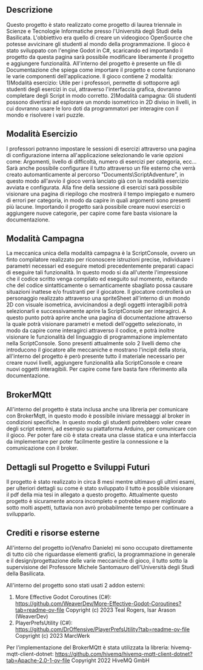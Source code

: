 ## Descrizione

Questo progetto è stato realizzato come progetto di laurea triennale in Scienze e Tecnologie Informatiche presso l'Università degli Studi della Basilicata. L'obbiettivo era quello di creare un videogioco OpenSource che 
potesse avvicinare gli studenti al mondo della programmazione. Il gioco è stato sviluppato con l'engine Godot in C#, scaricando ed importando il progetto da questa pagina sarà possibile modificare liberamente il progetto e aggiungere funzionalità.
All'interno del progetto è presente un file di Documentazione che spiega come importare il progetto e come funzionano le varie componenti dell'applicazione.
Il gioco contiene 2 modalità: 
  1)Modalità esercizio: Utile per i professori, permette di sottoporre agli studenti degli esercizi in cui, attraverso l'interfaccia grafica, dovranno completare degli Script in modo corretto.
  2)Modalità campagna: Gli studenti possono divertirsi ad esplorare un mondo isometrico in 2D diviso in livelli, in cui dovranno usare le loro doti da programmatori per interagire con il mondo e risolvere i vari puzzle.

## Modalità Esercizio

I professori potranno impostare le sessioni di esercizi attraverso una pagina di configurazione interna all'applicazione selezionando le varie opzioni come: Argomenti, livello di difficoltà, numero di esercizi per categoria, ecc...
Sarà anche possibile configurare il tutto attraverso un file esterno che verrà creato automanticamente al percorso "Documents\ScriptAdventure\", in questo modo all'avvio il gioco verrà lanciato già con la modalità esercizio avviata e configurata.
Alla fine della sessione di esercizi sarà possibile visionare una pagina di riepilogo che mostrerà il tempo impiegato e numero di errori per categoria, in modo da capire in quali argomenti sono presenti più lacune. 
Importando il progetto sarà possibile creare nuovi esercizi o aggiungere nuove categorie, per capire come fare basta visionare la documentazione.

## Modalità Campagna

La meccanica unica della modalità campagna è la ScriptConsole, ovvero un finto compilatore realizzato per riconoscere istruzioni precise, individuare i parametri necessari ed eseguire metodi precedentemente preparati capaci di eseguire tali funzionalità.
In questo modo si da all'utente l'impressione che il codice scritto venga compilato ed eseguito sul momento, evitando che del codice sintatticamente o semanticamente sbagliato possa causare situazioni inattese e/o frustranti per il giocatore.
Il giocatore controllerà un personaggio realizzato attraverso una spriteSheet all'interno di un mondo 2D con visuale isometrica, avvicinandosi a degli oggetti interagibili potrà selezionarli e successivamente aprire la ScriptConsole per interagirci.
A questo punto potrà aprire anche una pagina di documentazione attraverso la quale potrà visionare parametri e metodi dell'oggetto selezionato, in modo da capire come interagirci attraverso il codice, e potrà inoltre visionare le funzionalità del linguaggio di 
programmazione implementato nella ScriptConsole.
Sono presenti attualmente solo 2 livelli demo che introducono il giocatore alle meccaniche e mostrano l'incipit della storia, all'interno del progetto è però presente tutto il materiale necessario per creare nuovi livelli, aggiungere funzionalità alla ScriptConsole 
e creare nuovi oggetti interagibili. Per capire come fare basta fare riferimento alla documentazione.

## BrokerMQtt

All'interno del progetto è stata inclusa anche una libreria per comunicare con BrokerMqtt, in questo modo è possibile iniviare messaggi al broker in condizioni specifiche. In questo modo gli studenti potrebbero voler creare degli script esterni, ad esempio su 
piattaforma Arduino, per comunicare con il gioco. Per poter fare ciò è stata creata una classe statica e una interfaccia da implementare per poter facilmente gestire la connessione e la comunicazione con il broker.

## Dettagli sul Progetto e Sviluppi Futuri

Il progetto è stato realizzato in circa 8 mesi mentre ultimavo gli ultimi esami, per ulteriori dettagli su come è stato sviluppato il tutto è possibile visionare il pdf della mia tesi in allegato a questo progetto.
Attualmente questo progetto è sicuramente ancora incompleto e potrebbe essere migliorato sotto molti aspetti, tuttavia non avrò probabilmente tempo per continuare a svilupparlo. 

## Crediti e risorse esterne

All'interno del progetto io(Venafro Daniele) mi sono occupato direttamente di tutto ciò che riguardasse elementi grafici, la programmazione in generale e il design/progettazione delle varie meccaniche di gioco, 
il tutto sotto la supervisione del Professore Michele Santomauro dell'Università degli Studi della Basilicata.

All'interno del progetto sono stati usati 2 addon esterni:
  1) More Effective Godot Coroutines (C#):  https://github.com/WeaverDev/More-Effective-Godot-Coroutines?tab=readme-ov-file                      Copyright (c) 2023 Teal Rogers, Isar Arason (WeaverDev)
  2) PlayerPrefsUtility (C#):               https://github.com/DrOffensive/PlayerPrefsUtility?tab=readme-ov-file                                 Copyright (c) 2023 MarcWerk
     
Per l'implementazione del BrokerMQtt è stata utilizzata la libreria:
  hivemq-mqtt-client-dotnet:                https://github.com/hivemq/hivemq-mqtt-client-dotnet?tab=Apache-2.0-1-ov-file                         Copyright 2022 HiveMQ GmbH   
